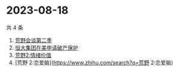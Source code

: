 # 2023-08-18

共 4 条

<!-- BEGIN -->
<!-- 最后更新时间 Fri Aug 18 2023 15:06:45 GMT+0800 (China Standard Time) -->

1. [荒野会谈第二季](https://www.zhihu.com/search?q=荒野会谈第二季)
1. [恒大集团在美申请破产保护](https://www.zhihu.com/search?q=恒大集团在美申请破产保护)
1. [荒野2:情绪价值](https://www.zhihu.com/search?q=荒野2:情绪价值)
1. [荒野 2:恋爱脑](https://www.zhihu.com/search?q=荒野 2:恋爱脑)

<!-- END -->
